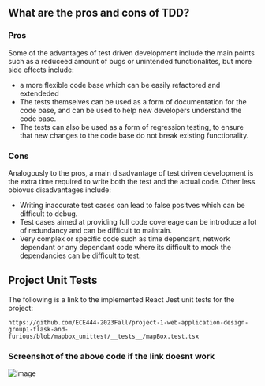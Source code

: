 ## What are the pros and cons of TDD?

### Pros

Some of the advantages of test driven development include the main points such as a reduceed amount of bugs or unintended functionalites, but more side effects include:

- a more flexible code base which can be easily refactored and extendeded
- The tests themselves can be used as a form of documentation for the code base, and can be used to help new developers understand the code base.
- The tests can also be used as a form of regression testing, to ensure that new changes to the code base do not break existing functionality.

### Cons

Analogously to the pros, a main disadvantage of test driven development is the extra time required to write both the test and the actual code. Other less obiovus disadvantages include:

- Writing inaccurate test cases can lead to false positves which can be difficult to debug.
- Test cases aimed at providing full code covereage can be introduce a lot of redundancy and can be difficult to maintain.
- Very complex or specific code such as time dependant, network dependant or any dependant code where its difficult to mock the dependancies can be difficult to test.

## Project Unit Tests

The following is a link to the implemented React Jest unit tests for the project:

`https://github.com/ECE444-2023Fall/project-1-web-application-design-group1-flask-and-furious/blob/mapbox_unittest/__tests__/mapBox.test.tsx`

### Screenshot of the above code if the link doesnt work
![image](https://github.com/Joshua-Pow/ECE444-F2023-Lab5/assets/51868988/a7f6107c-911c-4ab9-8d25-9f02c68c1d76)

